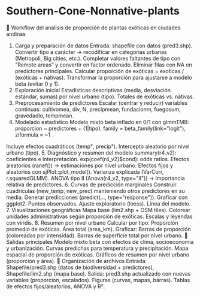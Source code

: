 # Southern-Cone-Nonnative-plants

🔄 Workflow del análisis de proporción de plantas exóticas en ciudades andinas
1. Carga y preparación de datos
Entrada: shapefile con datos (pred3.shp).
Convertir tipo a carácter → recodificar en categorías urbanas (Metropoli, Big cities, etc.).
Completar valores faltantes de tipo con “Remote areas” y convertir en factor ordenado.
Eliminar filas con NA en predictores principales.
Calcular proporción de exóticas = exoticas / (exóticas + nativas).
Transformar la proporción para ajustarse a modelo beta (evitar 0 y 1).
2. Exploración inicial
Estadísticas descriptivas (media, desviación estándar, sumas) por nivel urbano (tipo).
Totales de exóticas vs. nativas.
3. Preprocesamiento de predictores
Escalar (centrar y reducir) variables continuas: cultivomea, div, N, precipmean, fundacionm, fuegosum, gravedadlo, tempmean.
4. Modelado estadístico
Modelo mixto beta inflado en 0/1 con glmmTMB:
proporcion ~ predictores + (1|tipo), 
family = beta_family(link="logit"), 
ziformula = ~1

Incluye efectos cuadráticos (temp², precip²).
Intercepto aleatorio por nivel urbano (tipo).
5. Diagnóstico y resumen del modelo
summary(r4_v2): coeficientes e interpretación.
exp(coef(r4_v2)$cond): odds ratios.
Efectos aleatorios (ranef()) → estimaciones por nivel urbano.
Efectos fijos y aleatorios con sjPlot::plot_model().
Varianza explicada (VarCorr, r.squaredGLMM).
ANOVA tipo II (Anova(r4_v2, type="II")) → importancia relativa de predictores.
6. Curvas de predicción marginales
Construir cuadrículas (new_temp, new_prec) manteniendo otros predictores en su media.
Generar predicciones (predict(..., type="response")).
Graficar con ggplot2:
Puntos observados.
Ajuste exploratorio (loess).
Línea del modelo.
7. Visualizaciones geográficas
Mapa base (lim2.shp + OSM tiles).
Colorear unidades administrativas según proporción de exóticas.
Escalas y leyendas con viridis.
8. Resumen por nivel urbano
Calcular por tipo:
Proporción promedio de exóticas.
Área total (area_km).
Graficar:
Barras de proporción (coloreadas por intensidad).
Barras de superficie total por nivel urbano.
🔎 Salidas principales
Modelo mixto beta con efectos de clima, socioeconomía y urbanización.
Curvas predichas para temperatura y precipitación.
Mapa espacial de proporción de exóticas.
Gráficos de resumen por nivel urbano (proporción y área).
📂 Organización de archivos
Entrada: Shapefile/pred3.shp (datos de biodiversidad + predictores), Shapefile/lim2.shp (mapa base).
Salida:
pred3.shp actualizado con nuevas variables (proporcion, escalados).
Figuras (curvas, mapas, barras).
Tablas de efectos fijos/aleatorios, ANOVA y R².
